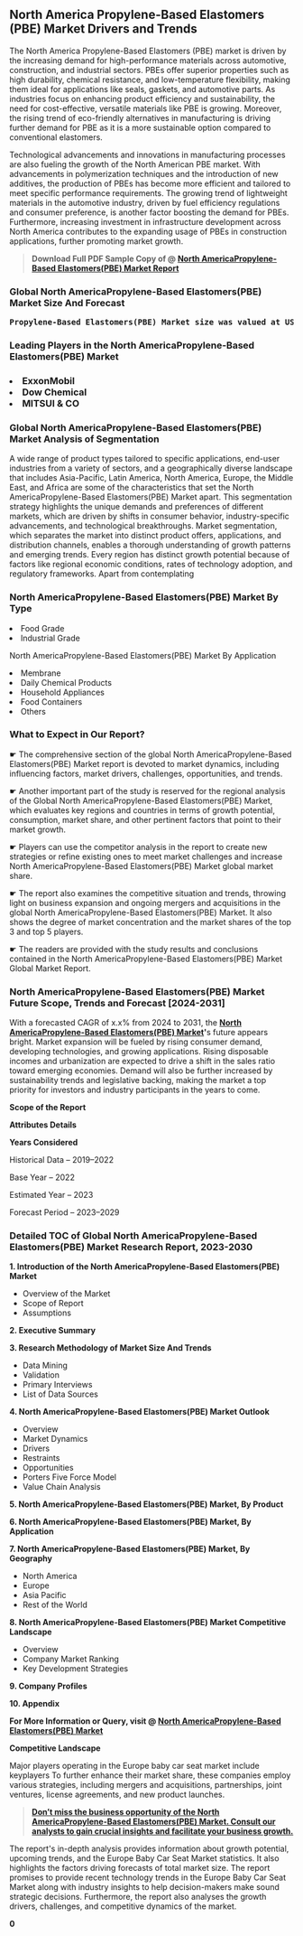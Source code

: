 <p><h2>North America Propylene-Based Elastomers (PBE) Market Drivers and Trends</h2><p>The North America Propylene-Based Elastomers (PBE) market is driven by the increasing demand for high-performance materials across automotive, construction, and industrial sectors. PBEs offer superior properties such as high durability, chemical resistance, and low-temperature flexibility, making them ideal for applications like seals, gaskets, and automotive parts. As industries focus on enhancing product efficiency and sustainability, the need for cost-effective, versatile materials like PBE is growing. Moreover, the rising trend of eco-friendly alternatives in manufacturing is driving further demand for PBE as it is a more sustainable option compared to conventional elastomers.</p><p>Technological advancements and innovations in manufacturing processes are also fueling the growth of the North American PBE market. With advancements in polymerization techniques and the introduction of new additives, the production of PBEs has become more efficient and tailored to meet specific performance requirements. The growing trend of lightweight materials in the automotive industry, driven by fuel efficiency regulations and consumer preference, is another factor boosting the demand for PBEs. Furthermore, increasing investment in infrastructure development across North America contributes to the expanding usage of PBEs in construction applications, further promoting market growth.</p></p><blockquote id="" class=""><strong>Download Full PDF Sample Copy of @&nbsp;<a href="https://www.verifiedmarketreports.com/download-sample/?rid=341212&utm_source=GitHub-Jan&utm_medium=262" target="_blank">North AmericaPropylene-Based Elastomers(PBE) Market Report</a>&nbsp;&nbsp;</strong></blockquote><h3 id="" class=""><strong>Global&nbsp;North AmericaPropylene-Based Elastomers(PBE) Market Size And Forecast</strong></h3><pre class="reader-text-block__code-block"><strong>Propylene-Based Elastomers(PBE) Market size was valued at USD 4.5 Billion in 2022 and is projected to reach USD 7.2 Billion by 2030, growing at a CAGR of 6.5% from 2024 to 2030.</strong></pre><h3 id="" class="">Leading Players in the&nbsp;North AmericaPropylene-Based Elastomers(PBE) Market</h3><h3 class=""></Li><Li>ExxonMobil</Li><Li> Dow Chemical</Li><Li> MITSUI & CO</h3><h3 id="" class="">Global&nbsp;North AmericaPropylene-Based Elastomers(PBE) Market Analysis of Segmentation</h3><p id="" class="">A wide range of product types tailored to specific applications, end-user industries from a variety of sectors, and a geographically diverse landscape that includes Asia-Pacific, Latin America, North America, Europe, the Middle East, and Africa are some of the characteristics that set the North AmericaPropylene-Based Elastomers(PBE) Market apart. This segmentation strategy highlights the unique demands and preferences of different markets, which are driven by shifts in consumer behavior, industry-specific advancements, and technological breakthroughs. Market segmentation, which separates the market into distinct product offers, applications, and distribution channels, enables a thorough understanding of growth patterns and emerging trends. Every region has distinct growth potential because of factors like regional economic conditions, rates of technology adoption, and regulatory frameworks. Apart from contemplating</p><h3 id="" class="">North AmericaPropylene-Based Elastomers(PBE) Market&nbsp;By Type</h3><p></Li><Li>Food Grade</Li><Li> Industrial Grade</p><div class="" data-test-id=""><p>North AmericaPropylene-Based Elastomers(PBE) Market&nbsp;By Application</p></div><p class=""></Li><Li>Membrane</Li><Li> Daily Chemical Products</Li><Li> Household Appliances</Li><Li> Food Containers</Li><Li> Others</p><div class="" data-test-id=""><h3><span class="">What to Expect in Our Report?</span></h3></div><div class="" data-test-id=""><p><span class="">☛ The comprehensive section of the global North AmericaPropylene-Based Elastomers(PBE) Market report is devoted to market dynamics, including influencing factors, market drivers, challenges, opportunities, and trends.</span></p></div><div class="" data-test-id=""><p><span class="">☛ Another important part of the study is reserved for the regional analysis of the Global North AmericaPropylene-Based Elastomers(PBE) Market, which evaluates key regions and countries in terms of growth potential, consumption, market share, and other pertinent factors that point to their market growth.</span></p></div><div class="" data-test-id=""><p><span class="">☛ Players can use the competitor analysis in the report to create new strategies or refine existing ones to meet market challenges and increase North AmericaPropylene-Based Elastomers(PBE) Market global market share.</span></p></div><div class="" data-test-id=""><p><span class="">☛ The report also examines the competitive situation and trends, throwing light on business expansion and ongoing mergers and acquisitions in the global North AmericaPropylene-Based Elastomers(PBE) Market. It also shows the degree of market concentration and the market shares of the top 3 and top 5 players.</span></p></div><div class="" data-test-id=""><p><span class="">☛ The readers are provided with the study results and conclusions contained in the North AmericaPropylene-Based Elastomers(PBE) Market Global Market Report.</span></p></div><div class="" data-test-id=""><h3><span class="">North AmericaPropylene-Based Elastomers(PBE) Market Future Scope, Trends and Forecast [2024-2031]</span></h3></div><div class="" data-test-id=""><p><span class="">With a forecasted CAGR of x.x% from 2024 to 2031, the <strong><a href="https://www.verifiedmarketreports.com/download-sample/?rid=341212&utm_source=GitHub-Jan&utm_medium=262" target="_blank">North AmericaPropylene-Based Elastomers(PBE) Market</a>'</strong>s future appears bright. Market expansion will be fueled by rising consumer demand, developing technologies, and growing applications. Rising disposable incomes and urbanization are expected to drive a shift in the sales ratio toward emerging economies. Demand will also be further increased by sustainability trends and legislative backing, making the market a top priority for investors and industry participants in the years to come.</span></p><p id="ember66" class="ember-view reader-text-block__paragraph"><strong>Scope of the Report</strong></p><p id="ember67" class="ember-view reader-text-block__paragraph"><strong>Attributes Details</strong></p><p id="ember68" class="ember-view reader-text-block__paragraph"><strong>Years Considered</strong></p><p id="ember69" class="ember-view reader-text-block__paragraph">Historical Data &ndash; 2019&ndash;2022</p><p id="ember70" class="ember-view reader-text-block__paragraph">Base Year &ndash; 2022</p><p id="ember71" class="ember-view reader-text-block__paragraph">Estimated Year &ndash; 2023</p><p id="ember72" class="ember-view reader-text-block__paragraph">Forecast Period &ndash; 2023&ndash;2029</p></div><h3 id="" class="">Detailed TOC of Global North AmericaPropylene-Based Elastomers(PBE) Market Research Report, 2023-2030</h3><p id="" class=""><strong>1. Introduction of the North AmericaPropylene-Based Elastomers(PBE) Market</strong></p><ul><li>Overview of the Market</li><li>Scope of Report</li><li>Assumptions</li></ul><p id="" class=""><strong>2. Executive Summary</strong></p><p id="" class=""><strong>3. Research Methodology of Market Size And Trends</strong></p><ul><li>Data Mining</li><li>Validation</li><li>Primary Interviews</li><li>List of Data Sources</li></ul><p id="" class=""><strong>4. North AmericaPropylene-Based Elastomers(PBE) Market Outlook</strong></p><ul><li>Overview</li><li>Market Dynamics</li><li>Drivers</li><li>Restraints</li><li>Opportunities</li><li>Porters Five Force Model</li><li>Value Chain Analysis</li></ul><p id="" class=""><strong>5. North AmericaPropylene-Based Elastomers(PBE) Market, By Product</strong></p><p id="" class=""><strong>6. North AmericaPropylene-Based Elastomers(PBE) Market, By Application</strong></p><p id="" class=""><strong>7. North AmericaPropylene-Based Elastomers(PBE) Market, By Geography</strong></p><ul><li>North America</li><li>Europe</li><li>Asia Pacific</li><li>Rest of the World</li></ul><p id="" class=""><strong>8. North AmericaPropylene-Based Elastomers(PBE) Market Competitive Landscape</strong></p><ul><li>Overview</li><li>Company Market Ranking</li><li>Key Development Strategies</li></ul><p id="" class=""><strong>9. Company Profiles</strong></p><p id="" class=""><strong>10. Appendix</strong></p><p><strong>For More Information or Query, visit&nbsp;@ <a href="https://www.verifiedmarketreports.com/product/propylene-based-elastomers-pbe-market/" target="_blank">North AmericaPropylene-Based Elastomers(PBE) Market</a></strong></p><p id="ember61" class="ember-view reader-text-block__paragraph"><strong>Competitive Landscape</strong></p><p id="ember62" class="ember-view reader-text-block__paragraph">Major players operating in the Europe baby car seat market include keyplayers To further enhance their market share, these companies employ various strategies, including mergers and acquisitions, partnerships, joint ventures, license agreements, and new product launches.</p><blockquote id="ember63" class="ember-view reader-text-block__blockquote"><strong><a href="https://www.verifiedmarketreports.com/download-sample/?rid=341212&utm_source=GitHub-Jan&utm_medium=262" target="_blank">Don&rsquo;t miss the business opportunity of the North AmericaPropylene-Based Elastomers(PBE) Market. Consult our analysts to gain crucial insights and facilitate your business growth.</a></strong></blockquote><p id="ember64" class="ember-view reader-text-block__paragraph">The report's in-depth analysis provides information about growth potential, upcoming trends, and the Europe Baby Car Seat Market statistics. It also highlights the factors driving forecasts of total market size. The report promises to provide recent technology trends in the Europe Baby Car Seat Market along with industry insights to help decision-makers make sound strategic decisions. Furthermore, the report also analyses the growth drivers, challenges, and competitive dynamics of the market.</p><p class="ember-view reader-text-block__paragraph"><strong>0</strong></p>
